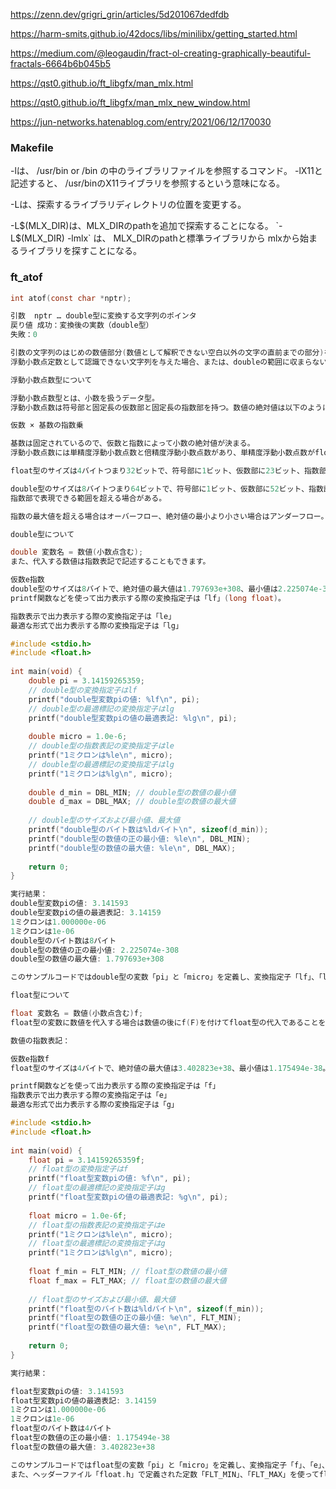 https://zenn.dev/grigri_grin/articles/5d201067dedfdb

https://harm-smits.github.io/42docs/libs/minilibx/getting_started.html

https://medium.com/@leogaudin/fract-ol-creating-graphically-beautiful-fractals-6664b6b045b5

https://qst0.github.io/ft_libgfx/man_mlx.html

https://qst0.github.io/ft_libgfx/man_mlx_new_window.html

https://jun-networks.hatenablog.com/entry/2021/06/12/170030

### Makefile
-lは、 /usr/bin or /bin の中のライブラリファイルを参照するコマンド。
-lX11と記述すると、 /usr/binのX11ライブラリを参照するという意味になる。

-Lは、探索するライブラリディレクトリの位置を変更する。

-L$(MLX_DIR)は、MLX_DIRのpathを追加で探索することになる。 `-L$(MLX_DIR) -lmlx` は、 MLX_DIRのpathと標準ライブラリから mlxから始まるライブラリを探すことになる。

### ft_atof
```c
int atof(const char *nptr);

引数	nptr … double型に変換する文字列のポインタ
戻り値	成功：変換後の実数（double型）
失敗：0

引数の文字列のはじめの数値部分(数値として解釈できない空白以外の文字の直前までの部分)をdouble型に変換する。
浮動小数点定数として認識できない文字列を与えた場合、または、doubleの範囲に収まらない文字列を与えた場合の動作は未定義である。
```

```c
浮動小数点数型について

浮動小数点数型とは、小数を扱うデータ型。
浮動小数点数は符号部と固定長の仮数部と固定長の指数部を持つ。数値の絶対値は以下のように定義される。

仮数 × 基数の指数乗

基数は固定されているので、仮数と指数によって小数の絶対値が決まる。
浮動小数点数には単精度浮動小数点数と倍精度浮動小数点数があり、単精度浮動小数点数がfloat型、倍精度浮動小数点数がdouble型。

float型のサイズは4バイトつまり32ビットで、符号部に1ビット、仮数部に23ビット、指数部に8ビットを使用。

double型のサイズは8バイトつまり64ビットで、符号部に1ビット、仮数部に52ビット、指数部に11ビット使用。
指数部で表現できる範囲を超える場合がある。

指数の最大値を超える場合はオーバーフロー、絶対値の最小より小さい場合はアンダーフロー。
```

```c
double型について

double 変数名 = 数値(小数点含む);
また、代入する数値は指数表記で記述することもできます。

仮数e指数
double型のサイズは8バイトで、絶対値の最大値は1.797693e+308、最小値は2.225074e-308。
printf関数などを使って出力表示する際の変換指定子は「lf」(long float)。

指数表示で出力表示する際の変換指定子は「le」
最適な形式で出力表示する際の変換指定子は「lg」

#include <stdio.h>
#include <float.h>
 
int main(void) {
    double pi = 3.14159265359;
    // double型の変換指定子はlf
    printf("double型変数piの値: %lf\n", pi);
    // double型の最適標記の変換指定子はlg
    printf("double型変数piの値の最適表記: %lg\n", pi);
    
    double micro = 1.0e-6;
    // double型の指数表記の変換指定子はle
    printf("1ミクロンは%le\n", micro);
    // double型の最適標記の変換指定子はlg
    printf("1ミクロンは%lg\n", micro);
    
    double d_min = DBL_MIN; // double型の数値の最小値
    double d_max = DBL_MAX; // double型の数値の最大値
 
    // double型のサイズおよび最小値、最大値    
    printf("double型のバイト数は%ldバイト\n", sizeof(d_min));
    printf("double型の数値の正の最小値: %le\n", DBL_MIN);  
    printf("double型の数値の最大値: %le\n", DBL_MAX);
 
    return 0;
}

実行結果：
double型変数piの値: 3.141593
double型変数piの値の最適表記: 3.14159
1ミクロンは1.000000e-06
1ミクロンは1e-06
double型のバイト数は8バイト
double型の数値の正の最小値: 2.225074e-308
double型の数値の最大値: 1.797693e+308

このサンプルコードではdouble型の変数「pi」と「micro」を定義し、変換指定子「lf」、「le」、「lg」を使って出力表示また、ヘッダーファイル「float.h」で定義された定数「DBL_MIN」、「DBL_MAX」を使ってdouble型の数値の絶対値の最小値、最大値を出力表示。
```

```c
float型について

float 変数名 = 数値(小数点含む)f;
float型の変数に数値を代入する場合は数値の後にf(F)を付けてfloat型の代入であることを明示。

数値の指数表記：

仮数e指数f
float型のサイズは4バイトで、絶対値の最大値は3.402823e+38、最小値は1.175494e-38。

printf関数などを使って出力表示する際の変換指定子は「f」
指数表示で出力表示する際の変換指定子は「e」
最適な形式で出力表示する際の変換指定子は「g」

#include <stdio.h>
#include <float.h>
 
int main(void) {
    float pi = 3.14159265359f;
    // float型の変換指定子はf
    printf("float型変数piの値: %f\n", pi);
    // float型の最適標記の変換指定子はg
    printf("float型変数piの値の最適表記: %g\n", pi);
    
    float micro = 1.0e-6f;
    // float型の指数表記の変換指定子はe
    printf("1ミクロンは%le\n", micro);
    // float型の最適標記の変換指定子はg
    printf("1ミクロンは%lg\n", micro);
    
    float f_min = FLT_MIN; // float型の数値の最小値
    float f_max = FLT_MAX; // float型の数値の最大値
 
    // float型のサイズおよび最小値、最大値    
    printf("float型のバイト数は%ldバイト\n", sizeof(f_min));
    printf("float型の数値の正の最小値: %e\n", FLT_MIN);  
    printf("float型の数値の最大値: %e\n", FLT_MAX);
 
    return 0;
}

実行結果：

float型変数piの値: 3.141593
float型変数piの値の最適表記: 3.14159
1ミクロンは1.000000e-06
1ミクロンは1e-06
float型のバイト数は4バイト
float型の数値の正の最小値: 1.175494e-38
float型の数値の最大値: 3.402823e+38

このサンプルコードではfloat型の変数「pi」と「micro」を定義し、変換指定子「f」、「e」、「g」を使って出力表示。
また、ヘッダーファイル「float.h」で定義された定数「FLT_MIN」、「FLT_MAX」を使ってfloat型の数値の絶対値の最小値、最大値を出力表示。
```